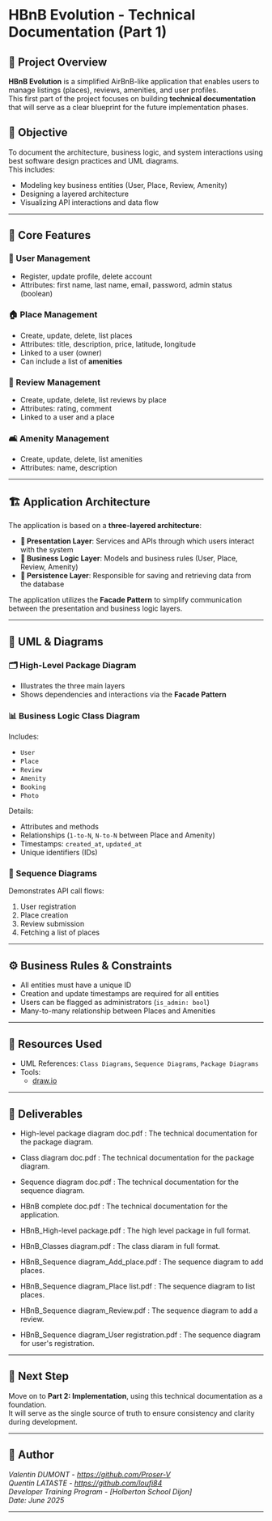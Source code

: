 # HBnB Evolution - Technical Documentation (Part 1)

## 📘 Project Overview

**HBnB Evolution** is a simplified AirBnB-like application that enables users to manage listings (places), reviews, amenities, and user profiles.  
This first part of the project focuses on building **technical documentation** that will serve as a clear blueprint for the future implementation phases.

## 🎯 Objective

To document the architecture, business logic, and system interactions using best software design practices and UML diagrams.  
This includes:
- Modeling key business entities (User, Place, Review, Amenity)
- Designing a layered architecture
- Visualizing API interactions and data flow

---

## 🧩 Core Features

### 👤 User Management
- Register, update profile, delete account
- Attributes: first name, last name, email, password, admin status (boolean)

### 🏠 Place Management
- Create, update, delete, list places
- Attributes: title, description, price, latitude, longitude
- Linked to a user (owner)
- Can include a list of **amenities**

### 📝 Review Management
- Create, update, delete, list reviews by place
- Attributes: rating, comment
- Linked to a user and a place

### 🛋️ Amenity Management
- Create, update, delete, list amenities
- Attributes: name, description

---

## 🏗️ Application Architecture

The application is based on a **three-layered architecture**:

- **🎨 Presentation Layer**: Services and APIs through which users interact with the system
- **🧠 Business Logic Layer**: Models and business rules (User, Place, Review, Amenity)
- **💾 Persistence Layer**: Responsible for saving and retrieving data from the database

The application utilizes the **Facade Pattern** to simplify communication between the presentation and business logic layers.

---

## 📐 UML & Diagrams

### 🗂️ High-Level Package Diagram

- Illustrates the three main layers
- Shows dependencies and interactions via the **Facade Pattern**

### 📊 Business Logic Class Diagram

Includes:
- `User`
- `Place`
- `Review`
- `Amenity`
- `Booking`
- `Photo`


Details:
- Attributes and methods
- Relationships (`1-to-N`, `N-to-N` between Place and Amenity)
- Timestamps: `created_at`, `updated_at`
- Unique identifiers (IDs)

### 🔁 Sequence Diagrams

Demonstrates API call flows:
1. User registration
2. Place creation
3. Review submission
4. Fetching a list of places


---

## ⚙️ Business Rules & Constraints

- All entities must have a unique ID
- Creation and update timestamps are required for all entities
- Users can be flagged as administrators (`is_admin: bool`)
- Many-to-many relationship between Places and Amenities

---

## 🧰 Resources Used

- UML References: `Class Diagrams`, `Sequence Diagrams`, `Package Diagrams`
- Tools:
    - [draw.io](https://draw.io)

---

## 📎 Deliverables

- High-level package diagram doc.pdf : The technical documentation for the package diagram.  

- Class diagram doc.pdf : The technical documentation for the package diagram.  

- Sequence diagram doc.pdf : The technical documentation for the sequence diagram.  

- HBnB complete doc.pdf : The technical documentation for the application.  

- HBnB_High-level package.pdf : The high level package in full format.  

- HBnB_Classes diagram.pdf : The class diaram in full format.  

- HBnB_Sequence diagram_Add_place.pdf : The sequence diagram to add places.  

- HBnB_Sequence diagram_Place list.pdf : The sequence diagram to list places.  

- HBnB_Sequence diagram_Review.pdf : The sequence diagram to add a review.  

- HBnB_Sequence diagram_User registration.pdf : The sequence diagram for user's registration.  


---

## 🚀 Next Step

Move on to **Part 2: Implementation**, using this technical documentation as a foundation.  
It will serve as the single source of truth to ensure consistency and clarity during development.

---

## 👤 Author

*Valentin DUMONT - https://github.com/Proser-V*  
*Quentin LATASTE - https://github.com/loufi84*  
*Developer Training Program - [Holberton School Dijon]*  
*Date: June 2025*

---
